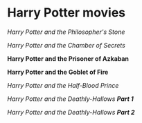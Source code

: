 # Harry Potter movies
*Harry Potter and the Philosopher's Stone*

_Harry Potter and the Chamber of Secrets_

**Harry Potter and the Prisoner of Azkaban**

__Harry Potter and the Goblet of Fire__

_Harry Potter and the Half-Blood Prince_

_Harry Potter and the Deathly-Hallows **Part 1**_

_Harry Potter and the Deathly-Hallows **Part 2**_
